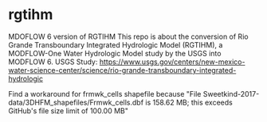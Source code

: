 # rgtihm
MDOFLOW 6 version of RGTIHM
This repo is about the conversion of Rio Grande Transboundary Integrated Hydrologic Model (RGTIHM), a MODFLOW-One Water Hydrologic Model study by the USGS into MODFLOW 6.
USGS Study: https://www.usgs.gov/centers/new-mexico-water-science-center/science/rio-grande-transboundary-integrated-hydrologic


Find a workaround for frmwk_cells shapefile because "File Sweetkind-2017-data/3DHFM_shapefiles/Frmwk_cells.dbf is 158.62 MB; this exceeds GitHub's file size limit of 100.00 MB"
